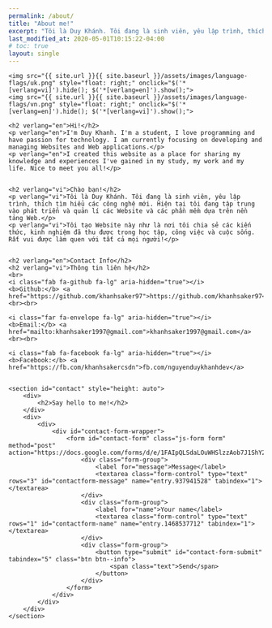 ```yaml
---
permalink: /about/
title: "About me!"
excerpt: "Tôi là Duy Khánh. Tôi đang là sinh viên, yêu lập trình, thích tìm hiểu các công nghệ mới."
last_modified_at: 2020-05-01T10:15:22-04:00
# toc: true
layout: single
---
```

<style media="screen">
	.project {
		width: 50%;
		max-width: 500px;
		float: left;
		padding: 10px;
		box-sizing: border-box;
	}
</style>
<div class="main-explain-area jumbotron">

	<img src="{{ site.url }}{{ site.baseurl }}/assets/images/language-flags/uk.png" style="float: right;" onclick="$('*[verlang=vi]').hide(); $('*[verlang=en]').show();">
	<img src="{{ site.url }}{{ site.baseurl }}/assets/images/language-flags/vn.png" style="float: right;" onclick="$('*[verlang=en]').hide(); $('*[verlang=vi]').show();">

	<h2 verlang="en">Hi!</h2>
	<p verlang="en">I'm Duy Khanh. I'm a student, I love programming and have passion for technology. I am currently focusing on developing and managing Websites and Web applications.</p>
	<p verlang="en">I created this website as a place for sharing my knowledge and experiences I've gained in my study, my work and my life. Nice to meet you all!</p>


	<h2 verlang="vi">Chào bạn!</h2>
	<p verlang="vi">Tôi là Duy Khánh. Tôi đang là sinh viên, yêu lập trình, thích tìm hiểu các công nghệ mới. Hiện tại tôi đang tập trung vào phát triển và quản lí các Website và các phần mềm dựa trên nền tảng Web.</p>
	<p verlang="vi">Tôi tạo Website này như là nơi tôi chia sẻ các kiến thức, kinh nghiệm đã thu được trong học tập, công việc và cuộc sống. Rất vui được làm quen với tất cả mọi người!</p>


	<h2 verlang="en">Contact Info</h2>
	<h2 verlang="vi">Thông tin liên hệ</h2>
	<br>
	<i class="fab fa-github fa-lg" aria-hidden="true"></i>
	<b>Github:</b> <a href="https://github.com/khanhsaker97">https://github.com/khanhsaker97</a><br><br>

	<i class="far fa-envelope fa-lg" aria-hidden="true"></i>
	<b>Email:</b> <a href="mailto:khanhsaker1997@gmail.com">khanhsaker1997@gmail.com</a><br><br>

	<i class="fab fa-facebook fa-lg" aria-hidden="true"></i>
	<b>Facebook:</b> <a href="https://fb.com/khanhsakercsdn">fb.com/nguyenduykhanhdev</a>


	<section id="contact" style="height: auto">
		<div>
			<h2>Say hello to me!</h2>
		</div>
		<div>
			<div>
				<div id="contact-form-wrapper">
					<form id="contact-form" class="js-form form" method="post" action="https://docs.google.com/forms/d/e/1FAIpQLSdaLOuWHSlzzAob7J1ShY2WuYTMGncV7yR7beavnnhcbTYNnw/formResponse">
						<div class="form-group">
							<label for="message">Message</label>
							<textarea class="form-control" type="text" rows="3" id="contactform-message" name="entry.937941528" tabindex="1"></textarea>
						</div>
						<div class="form-group">
							<label for="name">Your name</label>
							<textarea class="form-control" type="text" rows="1" id="contactform-name" name="entry.1468537712" tabindex="1"></textarea>
						</div>
						<div class="form-group">
							<button type="submit" id="contact-form-submit" tabindex="5" class="btn btn--info">
								<span class="text">Send</span>
							</button>
						</div>
					</form>
				</div>
			</div>
		</div>
	</section>

</div>

<style media="screen">
	*[verlang="vi"] {
		display: none;
	}
</style>